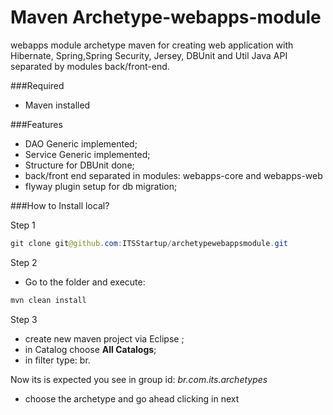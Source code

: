 Maven Archetype-webapps-module 
======================

webapps module archetype maven for creating web application with Hibernate, Spring,Spring Security, Jersey, DBUnit and Util Java API separated by modules  back/front-end.

###Required 

* Maven installed 

###Features 

* DAO Generic implemented; 
* Service Generic implemented; 
* Structure for DBUnit done; 
* back/front end separated in modules: webapps-core and webapps-web 
* flyway plugin setup for db migration; 


###How to Install local?

Step 1 

```java
git clone git@github.com:ITSStartup/archetypewebappsmodule.git
```

Step 2 

* Go to the folder and execute: 

```java
mvn clean install 
```

Step 3 

* create new maven project via Eclipse ;
* in Catalog choose **All Catalogs**;
* in filter type: br.

Now its is expected you see in group id: *br.com.its.archetypes*

* choose the archetype and go ahead clicking in next 
